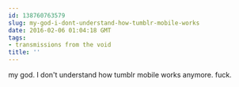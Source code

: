 ```yaml
---
id: 138760763579
slug: my-god-i-dont-understand-how-tumblr-mobile-works
date: 2016-02-06 01:04:18 GMT
tags:
- transmissions from the void
title: ''
---
```

my god. I don't understand how tumblr mobile works anymore. fuck.